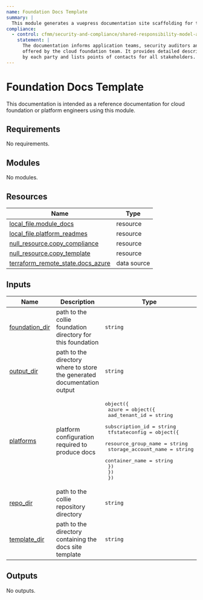 ```yaml
---
name: Foundation Docs Template
summary: |
  This module generates a vuepress documentation site scaffolding for this cloudfoundation.
compliance:
  - control: cfmm/security-and-compliance/shared-responsibility-model-alignment
    statement: |
      The documentation informs application teams, security auditors and other stakeholders about the landing zones
      offered by the cloud foundation team. It provides detailed descriptions of responsibilities to be carried
      by each party and lists points of contacts for all stakeholders.
---
```


# Foundation Docs Template

This documentation is intended as a reference documentation for cloud foundation or platform engineers using this module.

<!-- BEGIN_TF_DOCS -->
## Requirements

No requirements.

## Modules

No modules.

## Resources

| Name | Type |
|------|------|
| [local_file.module_docs](https://registry.terraform.io/providers/hashicorp/local/latest/docs/resources/file) | resource |
| [local_file.platform_readmes](https://registry.terraform.io/providers/hashicorp/local/latest/docs/resources/file) | resource |
| [null_resource.copy_compliance](https://registry.terraform.io/providers/hashicorp/null/latest/docs/resources/resource) | resource |
| [null_resource.copy_template](https://registry.terraform.io/providers/hashicorp/null/latest/docs/resources/resource) | resource |
| [terraform_remote_state.docs_azure](https://registry.terraform.io/providers/hashicorp/terraform/latest/docs/data-sources/remote_state) | data source |

## Inputs

| Name | Description | Type | Default | Required |
|------|-------------|------|---------|:--------:|
| <a name="input_foundation_dir"></a> [foundation\_dir](#input\_foundation\_dir) | path to the collie foundation directory for this foundation | `string` | n/a | yes |
| <a name="input_output_dir"></a> [output\_dir](#input\_output\_dir) | path to the directory where to store the generated documentation output | `string` | n/a | yes |
| <a name="input_platforms"></a> [platforms](#input\_platforms) | platform configuration required to produce docs | <pre>object({<br>    azure = object({<br>      aad_tenant_id   = string<br>      subscription_id = string<br>      tfstateconfig = object({<br>        resource_group_name  = string<br>        storage_account_name = string<br>        container_name       = string<br>      })<br>    })<br>  })</pre> | n/a | yes |
| <a name="input_repo_dir"></a> [repo\_dir](#input\_repo\_dir) | path to the collie repository directory | `string` | n/a | yes |
| <a name="input_template_dir"></a> [template\_dir](#input\_template\_dir) | path to the directory containing the docs site template | `string` | n/a | yes |

## Outputs

No outputs.
<!-- END_TF_DOCS -->